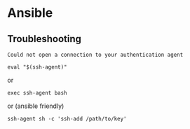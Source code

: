 # Ansible #


## Troubleshooting ##


```Could not open a connection to your authentication agent```

```
eval "$(ssh-agent)"
```

or 

```
exec ssh-agent bash
```

or (ansible friendly)

```
ssh-agent sh -c 'ssh-add /path/to/key'
```
